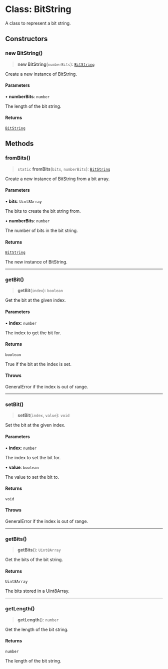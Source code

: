 # Class: BitString

A class to represent a bit string.

## Constructors

### new BitString()

> **new BitString**(`numberBits`): [`BitString`](BitString.md)

Create a new instance of BitString.

#### Parameters

• **numberBits**: `number`

The length of the bit string.

#### Returns

[`BitString`](BitString.md)

## Methods

### fromBits()

> `static` **fromBits**(`bits`, `numberBits`): [`BitString`](BitString.md)

Create a new instance of BitString from a bit array.

#### Parameters

• **bits**: `Uint8Array`

The bits to create the bit string from.

• **numberBits**: `number`

The number of bits in the bit string.

#### Returns

[`BitString`](BitString.md)

The new instance of BitString.

***

### getBit()

> **getBit**(`index`): `boolean`

Get the bit at the given index.

#### Parameters

• **index**: `number`

The index to get the bit for.

#### Returns

`boolean`

True if the bit at the index is set.

#### Throws

GeneralError if the index is out of range.

***

### setBit()

> **setBit**(`index`, `value`): `void`

Set the bit at the given index.

#### Parameters

• **index**: `number`

The index to set the bit for.

• **value**: `boolean`

The value to set the bit to.

#### Returns

`void`

#### Throws

GeneralError if the index is out of range.

***

### getBits()

> **getBits**(): `Uint8Array`

Get the bits of the bit string.

#### Returns

`Uint8Array`

The bits stored in a Uint8Array.

***

### getLength()

> **getLength**(): `number`

Get the length of the bit string.

#### Returns

`number`

The length of the bit string.
